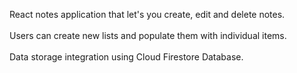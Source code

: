 React notes application that let's you create, edit and delete notes.
</br>
</br>
Users can create new lists and populate them with individual items.
</br>
</br>
Data storage integration using Cloud Firestore Database.
